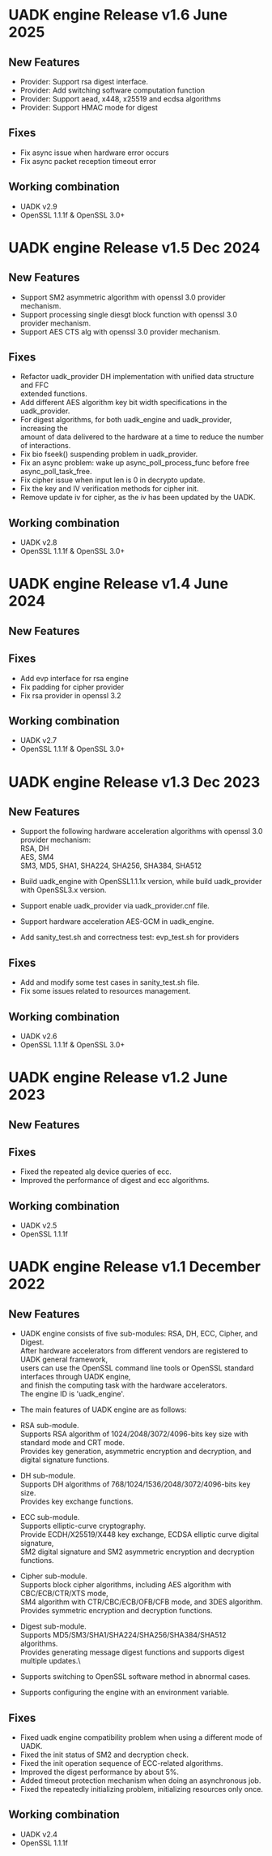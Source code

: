 
# UADK engine Release v1.6 June 2025

## New Features
- Provider: Support rsa digest interface.
- Provider: Add switching software computation function
- Provider: Support aead, x448, x25519 and ecdsa algorithms
- Provider: Support HMAC mode for digest

## Fixes
- Fix async issue when hardware error occurs
- Fix async packet reception timeout error

## Working combination

- UADK v2.9
- OpenSSL 1.1.1f & OpenSSL 3.0+


# UADK engine Release v1.5 Dec 2024

## New Features
- Support SM2 asymmetric algorithm with openssl 3.0 provider mechanism.
- Support processing single diesgt block function with openssl 3.0 provider mechanism.
- Support AES CTS alg with openssl 3.0 provider mechanism.

## Fixes
- Refactor uadk_provider DH implementation with unified data structure and FFC \
  extended functions.
- Add different AES algorithm key bit width specifications in the uadk_provider.
- For digest algorithms, for both uadk_engine and uadk_provider, increasing the \
  amount of data delivered to the hardware at a time to reduce the number of interactions.
- Fix bio fseek() suspending problem in uadk_provider.
- Fix an async problem: wake up async_poll_process_func before free async_poll_task_free.
- Fix cipher issue when input len is 0 in decrypto update.
- Fix the key and IV verification methods for cipher init.
- Remove update iv for cipher, as the iv has been updated by the UADK.

## Working combination

- UADK v2.8
- OpenSSL 1.1.1f & OpenSSL 3.0+


# UADK engine Release v1.4 June 2024

## New Features

## Fixes
- Add evp interface for rsa engine
- Fix padding for cipher provider
- Fix rsa provider in openssl 3.2

## Working combination

- UADK v2.7
- OpenSSL 1.1.1f & OpenSSL 3.0+


# UADK engine Release v1.3 Dec 2023

## New Features
- Support the following hardware acceleration algorithms with openssl 3.0 provider mechanism: \
  RSA, DH \
  AES, SM4 \
  SM3, MD5, SHA1, SHA224, SHA256, SHA384, SHA512

- Build uadk_engine with OpenSSL1.1.1x version, while build uadk_provider with OpenSSL3.x version.
- Support enable uadk_provider via uadk_provider.cnf file.
- Support hardware acceleration AES-GCM in uadk_engine.
- Add sanity_test.sh and correctness test: evp_test.sh for providers

## Fixes
- Add and modify some test cases in sanity_test.sh file.
- Fix some issues related to resources management.

## Working combination

- UADK v2.6
- OpenSSL 1.1.1f & OpenSSL 3.0+


# UADK engine Release v1.2 June 2023

## New Features

## Fixes
- Fixed the repeated alg device queries of ecc.
- Improved the performance of digest and ecc algorithms.

## Working combination

- UADK v2.5
- OpenSSL 1.1.1f


# UADK engine Release v1.1 December 2022

## New Features

- UADK engine consists of five sub-modules: RSA, DH, ECC, Cipher, and Digest.\
  After hardware accelerators from different vendors are registered to UADK general framework,\
  users can use the OpenSSL command line tools or OpenSSL standard interfaces through UADK engine,\
  and finish the computing task with the hardware accelerators.\
  The engine ID is 'uadk_engine'.

- The main features of UADK engine are as follows:
- RSA sub-module.\
  Supports RSA algorithm of 1024/2048/3072/4096-bits key size with standard mode and CRT mode.\
  Provides key generation, asymmetric encryption and decryption, and digital signature functions.
- DH sub-module.\
  Supports DH algorithms of 768/1024/1536/2048/3072/4096-bits key size.\
  Provides key exchange functions.
- ECC sub-module.\
  Supports elliptic-curve cryptography.\
  Provide ECDH/X25519/X448 key exchange, ECDSA elliptic curve digital signature,\
  SM2 digital signature and SM2 asymmetric encryption and decryption functions.
- Cipher sub-module.\
  Supports block cipher algorithms, including AES algorithm with CBC/ECB/CTR/XTS mode,\
  SM4 algorithm with CTR/CBC/ECB/OFB/CFB mode, and 3DES algorithm.\
  Provides symmetric encryption and decryption functions.
- Digest sub-module.\
  Supports MD5/SM3/SHA1/SHA224/SHA256/SHA384/SHA512 algorithms.\
  Provides generating message digest functions and supports digest multiple updates.\
- Supports switching to OpenSSL software method in abnormal cases.
- Supports configuring the engine with an environment variable.

## Fixes

- Fixed uadk engine compatibility problem when using a different mode of UADK.
- Fixed the init status of SM2 and decryption check.
- Fixed the init operation sequence of ECC-related algorithms.
- Improved the digest performance by about 5%.
- Added timeout protection mechanism when doing an asynchronous job.
- Fixed the repeatedly initializing problem, initializing resources only once.

## Working combination

- UADK v2.4
- OpenSSL 1.1.1f
